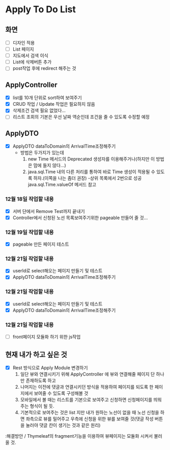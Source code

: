 # **Apply To Do List**

## 화면

- [ ] 디자인 적용
- [ ] List 페이지
- [ ] 지도에서 검색 이식
- [ ] List에 삭제버튼 추가
- [ ] post작업 후에 redirect 해주는 것

## ApplyController

- [x] list를 10개 단위로 sort하여 보여주기
- [x] CRUD 작업 / Update 작업은 필요하지 않음
- [X] 삭제조건 검색 필요 없었다...
- [ ] 리스트 조회의 기본은 우선 날짜 역순인데 조건을 줄 수 있도록 수정할 예정

## ApplyDTO

-[X] ApplyDTO dataToDomain의 ArrivalTime조정해주기
    - 방법은 두가지가 있는데
        1. new Time 메서드의 Deprecated 생성자를 이용해주거나(하지만 이 방법은 맘에 들지 않다...)
        2. java.sql.Time 내의 다른 처리를 통하여 바로 Time 생성이 적용될 수 있도록 하자.(이쪽을 나는 좀더 권장)
    -상위 목록에서 2번으로 성공 java.sql.Time.valueOf 메서드 참고

### 12월 18일 작업할 내용

- [x] 서버 단에서 Remove Test까지 끝내기
- [x] Controller에서 신청된 노선 목록보여주기위한 pageable 만들어 줄 것...

### 12월 19일 작업할 내용

- [x] pageable 만든 페이지 테스트

### 12월 21일 작업할 내용
- [x] userId로 select해오는 페이지 만들기 및 테스트
- [X] ApplyDTO dataToDomain의 ArrivalTime조정해주기

### 12월 21일 작업할 내용
- [x] userId로 select해오는 페이지 만들기 및 테스트
- [X] ApplyDTO dataToDomain의 ArrivalTime조정해주기

### 12월 21일 작업할 내용
- [ ] front페이지 모듈화 하기 위한 js작업 

## 현재 내가 하고 싶은 것

- [X] Rest 방식으로 Apply Module 변경하기
    1. 일단 뷰와 연결시키기 위해 ApplyController 에 뷰와 연결해줄 페이지 단 하나만 존재하도록 하고
    2. 나머지는 이전에 댓글과 연결시키던 방식을 적용하여 페이지를 되도록 한 페이지에서 보여줄 수 있도록 구성해볼 것
    3. 모바일에서 볼 때는 리스트를 기본으로 보여주고 신청하면 신청페이지를 띄워주는 형식이 될 듯. 
    4. 기본적으로 보여주는 것은 list 지만 내가 원하는 노선이 없을 때 노선 신청을 하면 좌측으로 뷰를 밀어주고 
       우측에 신청을 위한 뷰를 보여줄 것(댓글 작성 버튼을 눌러야 댓글 칸이 생기는 것과 같은 원리)
       
:해결방안 / Thymeleaf의 fragment기능을 이용하여 뷰페이지는 모듈화 시켜서 불러올 것. 